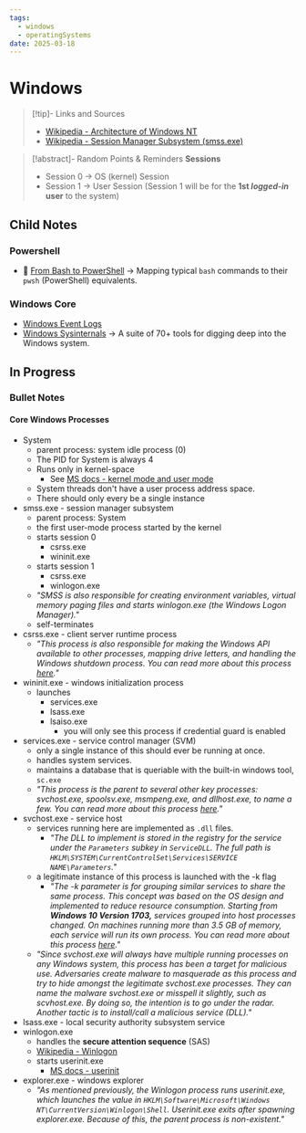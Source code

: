 ```yaml
---
tags:
  - windows
  - operatingSystems
date: 2025-03-18
---
```

# Windows

> [!tip]- Links and Sources
> - [Wikipedia - Architecture of Windows NT](https://en.wikipedia.org/wiki/Architecture_of_Windows_NT)
> - [Wikipedia - Session Manager Subsystem (smss.exe)](https://en.wikipedia.org/wiki/Session_Manager_Subsystem)

> [!abstract]- Random Points & Reminders
> **Sessions**
> - Session 0 → OS (kernel) Session
> - Session 1 → User Session (Session 1 will be for the **1st *logged-in* user** to the system)

## Child Notes

### Powershell
- 🌠 [From Bash to PowerShell](My%20Notes/Unsorted/From%20Bash%20to%20PowerShell.md) → Mapping typical `bash` commands to their `pwsh` (PowerShell) equivalents.

### Windows Core
- [Windows Event Logs](My%20Notes/Unsorted/Windows%20Event%20Logs.md)
- [Windows Sysinternals](My%20Notes/Unsorted/Windows%20Sysinternals.md) → A suite of 70+ tools for digging deep into the Windows system.


## In Progress

### Bullet Notes

#### Core Windows Processes

- System
	- parent process: system idle process (0)
	- The PID for System is always 4
	- Runs only in kernel-space
		- See [MS docs - kernel mode and user mode](https://learn.microsoft.com/en-us/windows-hardware/drivers/gettingstarted/user-mode-and-kernel-mode)
	- System threads don't have a user process address space.
	- There should only every be a single instance
- smss.exe - session manager subsystem
	- parent process: System
	- the first user-mode process started by the kernel
	- starts session 0
		- csrss.exe
		- wininit.exe
	- starts session 1
		- csrss.exe
		- winlogon.exe
	- *"SMSS is also responsible for creating environment variables, virtual memory paging files and starts winlogon.exe (the Windows Logon Manager)."*
	- self-terminates
- csrss.exe - client server runtime process
	- *"This process is also responsible for making the Windows API available to other processes, mapping drive letters, and handling the Windows shutdown process. You can read more about this process [here](https://en.wikipedia.org/wiki/Client/Server_Runtime_Subsystem)."*
- wininit.exe - windows initialization process
	- launches
		- services.exe
		- lsass.exe
		- lsaiso.exe
			- you will only see this process if credential guard is enabled
- services.exe - service control manager (SVM)
	- only a single instance of this should ever be running at once.
	- handles system services.
	- maintains a database that is queriable with the built-in windows tool, `sc.exe`
	- *"This process is the parent to several other key processes: svchost.exe, spoolsv.exe, msmpeng.exe, and dllhost.exe, to name a few. You can read more about this process [here](https://en.wikipedia.org/wiki/Service_Control_Manager)."*
- svchost.exe - service host
	- services running here are implemented as `.dll` files.
		- *"The DLL to implement is stored in the registry for the service under the `Parameters` subkey in `ServiceDLL`. The full path is `HKLM\SYSTEM\CurrentControlSet\Services\SERVICE NAME\Parameters`."*
	- a legitimate instance of this process is launched with the -k flag
		- *"The -k parameter is for grouping similar services to share the same process. This concept was based on the OS design and implemented to reduce resource consumption. Starting from **Windows 10 Version 1703,** services grouped into host processes changed. On machines running more than 3.5 GB of memory, each service will run its own process. You can read more about this process [here](https://en.wikipedia.org/wiki/Svchost.exe)."*
	- *"Since svchost.exe will always have multiple running processes on any Windows system, this process has been a target for malicious use. Adversaries create malware to masquerade as this process and try to hide amongst the legitimate svchost.exe processes. They can name the malware svchost.exe or misspell it slightly, such as scvhost.exe. By doing so, the intention is to go under the radar. Another tactic is to install/call a malicious service (DLL)."*
- lsass.exe - local security authority subsystem service
- winlogon.exe
	- handles the **secure attention sequence** (SAS)
	- [Wikipedia - Winlogon](https://en.wikipedia.org/wiki/Winlogon)
	- starts userinit.exe
		- [MS docs - userinit](<https://learn.microsoft.com/en-us/previous-versions/windows/it-pro/windows-2000-server/cc939862(v=technet.10)?redirectedfrom=MSDN>)
- explorer.exe - windows explorer
	- *"As mentioned previously, the Winlogon process runs userinit.exe, which launches the value in `HKLM\Software\Microsoft\Windows NT\CurrentVersion\Winlogon\Shell`. Userinit.exe exits after spawning explorer.exe. Because of this, the parent process is non-existent."*


